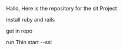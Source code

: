 Hallo, Here is the repository for the sit  Project

install  ruby  and rails 

get in repo

run  Thin start --ssl
